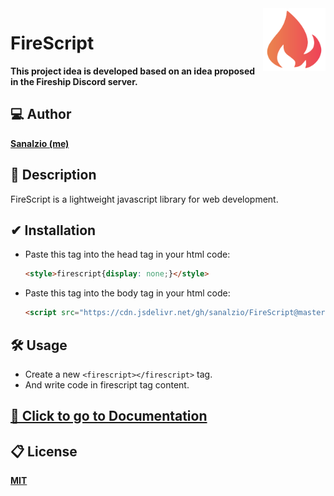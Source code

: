 <img src="./docs/logo.svg" alt="logo" align="right" width=100 />

# FireScript

**This project idea is developed based on an idea proposed in the Fireship Discord server.**

## 💻 Author
[**Sanalzio (me)**](https://sanalzio.github.io/)

## 💬 Description
FireScript is a lightweight javascript library for web development.

## ✔ Installation
- Paste this tag into the head tag in your html code:
    ```html
    <style>firescript{display: none;}</style>
    ```
- Paste this tag into the body tag in your html code:
    ```html
    <script src="https://cdn.jsdelivr.net/gh/sanalzio/FireScript@master/index.js"></script>
    ```


## 🛠 Usage
- Create a new `<firescript></firescript>` tag.
- And write code in firescript tag content.

## [📙 Click to go to Documentation](https://sanalzio.github.io/FireScript/doc.html)

## 📋 License
[**MIT**](https://raw.githubusercontent.com/sanalzio/FireScript/master/LICENSE)